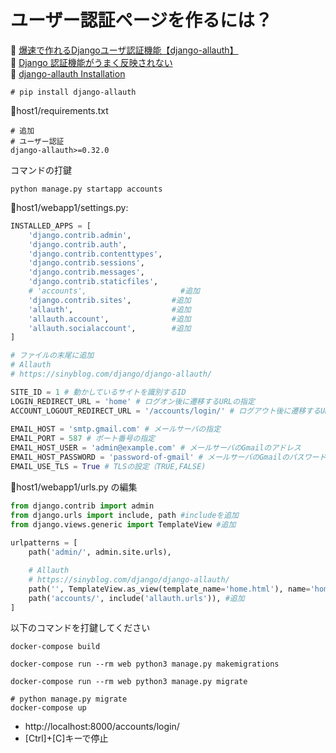 # ユーザー認証ページを作るには？

📖 [爆速で作れるDjangoユーザ認証機能【django-allauth】](https://sinyblog.com/django/django-allauth/)  
📖 [Django 認証機能がうまく反映されない](https://qiita.com/cardene/items/00fc55a6ba4915cf83e9)  
📖 [django-allauth Installation](https://django-allauth.readthedocs.io/en/latest/installation.html)  

```shell
# pip install django-allauth
```

📄host1/requirements.txt

```shell
# 追加
# ユーザー認証
django-allauth>=0.32.0
```

コマンドの打鍵

```shell
python manage.py startapp accounts
```

📄host1/webapp1/settings.py:  

```py
INSTALLED_APPS = [
    'django.contrib.admin',
    'django.contrib.auth',
    'django.contrib.contenttypes',
    'django.contrib.sessions',
    'django.contrib.messages',
    'django.contrib.staticfiles',
    # 'accounts',                     #追加
    'django.contrib.sites',         #追加
    'allauth',                      #追加
    'allauth.account',              #追加
    'allauth.socialaccount',        #追加
]

# ファイルの末尾に追加
# Allauth
# https://sinyblog.com/django/django-allauth/

SITE_ID = 1 # 動かしているサイトを識別するID
LOGIN_REDIRECT_URL = 'home' # ログオン後に遷移するURLの指定
ACCOUNT_LOGOUT_REDIRECT_URL = '/accounts/login/' # ログアウト後に遷移するURLの指定
 
EMAIL_HOST = 'smtp.gmail.com' # メールサーバの指定
EMAIL_PORT = 587 # ポート番号の指定
EMAIL_HOST_USER = 'admin@example.com' # メールサーバのGmailのアドレス
EMAIL_HOST_PASSWORD = 'password-of-gmail' # メールサーバのGmailのパスワード
EMAIL_USE_TLS = True # TLSの設定（TRUE,FALSE)
```

📄host1/webapp1/urls.py の編集

```py
from django.contrib import admin
from django.urls import include, path #includeを追加
from django.views.generic import TemplateView #追加
 
urlpatterns = [
    path('admin/', admin.site.urls),

    # Allauth
    # https://sinyblog.com/django/django-allauth/
    path('', TemplateView.as_view(template_name='home.html'), name='home'), #追加。ログオン後のTOP画面の定義
    path('accounts/', include('allauth.urls')), #追加
]
```

以下のコマンドを打鍵してください  

```shell
docker-compose build

docker-compose run --rm web python3 manage.py makemigrations

docker-compose run --rm web python3 manage.py migrate

# python manage.py migrate
docker-compose up
```

* http://localhost:8000/accounts/login/
* [Ctrl]+[C]キーで停止
